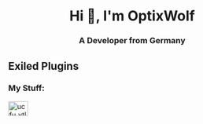 <h1 align="center">Hi 👋, I'm OptixWolf</h1>
<h3 align="center">A Developer from Germany</h3>


## Exiled Plugins


<h3 align="left">My Stuff:</h3>
<p align="left">
<a href="https://www.youtube.com/channel/UCfU_vTlfdNQHZuR8g-TdG3w" target="blank"><img align="center" src="https://raw.githubusercontent.com/rahuldkjain/github-profile-readme-generator/master/src/images/icons/Social/youtube.svg" alt="ucfu_vtlfdnqhzur8g-tdg3w" height="30" width="40" /></a>
</p>
